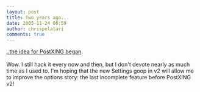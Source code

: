 ```yaml
---
layout: post
title: Two years ago...
date: 2005-11-24 06:59
author: chrispelatari
comments: true
---
```

<a href="/blog/archive/2003/11/24/221.aspx">..the idea for PostXING began</a>. <br />
<br />
Wow. I still hack it every now and then, but I don't devote nearly as
much time as I used to. I'm hoping that the new Settings goop in v2
will allow me to improve the options story: the last incomplete feature
before PostXING v2!<br />

